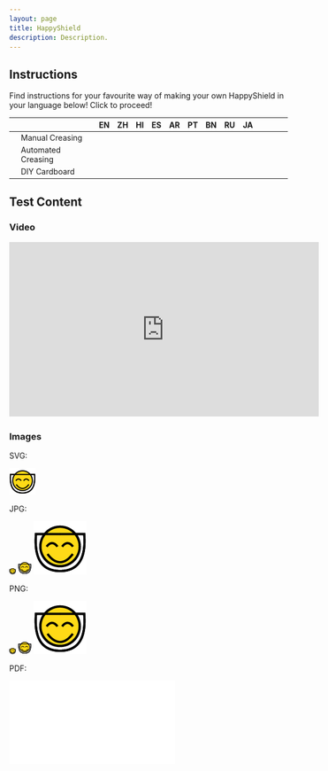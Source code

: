 ```yaml
---
layout: page
title: HappyShield
description: Description.
---
```


## Instructions

Find instructions for your favourite way of making your own HappyShield in your language below! Click [<i class="em em-blush" aria-role="presentation" aria-label="SMILING FACE WITH SMILING EYES"></i>](./manual-soft-creasing/english/) to proceed! 

|   |                    | EN                                                                                                                                  | ZH | HI | ES | AR | PT | BN | RU | JA |   |   |   |   |
|---|--------------------|-------------------------------------------------------------------------------------------------------------------------------------|----|----|----|----|----|----|----|----|---|---|---|---|
| <i class="em em-scissors" aria-role="presentation" aria-label="BLACK SCISSORS"></i> <i class="em em-lower_left_ballpoint_pen" aria-role="presentation" aria-label=""></i> <i class="em em-printer" aria-role="presentation" aria-label=""></i> | Manual Creasing    | [<i class="em em-blush" aria-role="presentation" aria-label="SMILING FACE WITH SMILING EYES"></i>](./manual-soft-creasing/english/) |    |    |    |    |    |    |    |    |   |   |   |   |
|   | Automated Creasing |                                                                                                                                     |    |    |    |    |    |    |    |    |   |   |   |   |
|  <i class="em em-printer" aria-role="presentation" aria-label=""></i> | DIY Cardboard      |                                                                                                                                     |    |    |    |    |    |    |    |    |   |   |   |   |


## Test Content


### Video

<iframe width="560" height="315" src="https://www.youtube.com/embed/Tp1zVKM3T54" frameborder="0" allow="accelerometer; autoplay; encrypted-media; gyroscope; picture-in-picture" allowfullscreen></iframe>

### Images


SVG:

![logo](./assets/images/happyshieldlogo.svg)

JPG: 

![logo](./assets/images/happyshieldlogo12px.jpg)
![logo](./assets/images/happyshieldlogo24px.jpg)
![logo](./assets/images/happyshieldlogo96px.jpg)

PNG:

![logo](./assets/images/happyshieldlogo12px.png)
![logo](./assets/images/happyshieldlogo24px.png)
![logo](./assets/images/happyshieldlogo96px.png)

PDF:

![logo](./assets/images/happyshieldlogo.pdf)
